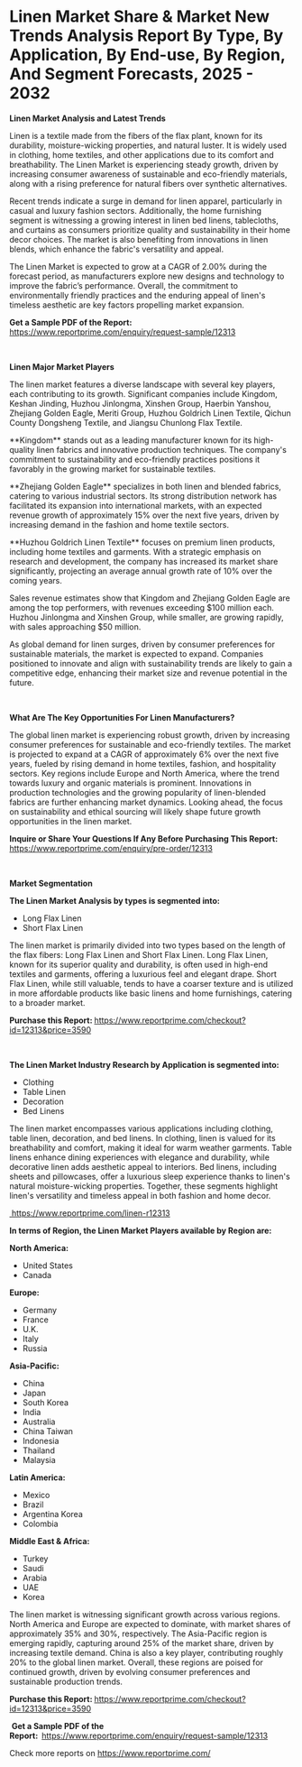 <p><h1>Linen Market Share & Market New Trends Analysis Report By Type, By Application, By End-use, By Region, And Segment Forecasts, 2025 - 2032</h1></p><p><strong>Linen Market Analysis and Latest Trends</strong></p>
<p><p>Linen is a textile made from the fibers of the flax plant, known for its durability, moisture-wicking properties, and natural luster. It is widely used in clothing, home textiles, and other applications due to its comfort and breathability. The Linen Market is experiencing steady growth, driven by increasing consumer awareness of sustainable and eco-friendly materials, along with a rising preference for natural fibers over synthetic alternatives.</p><p>Recent trends indicate a surge in demand for linen apparel, particularly in casual and luxury fashion sectors. Additionally, the home furnishing segment is witnessing a growing interest in linen bed linens, tablecloths, and curtains as consumers prioritize quality and sustainability in their home decor choices. The market is also benefiting from innovations in linen blends, which enhance the fabric's versatility and appeal.</p><p>The Linen Market is expected to grow at a CAGR of 2.00% during the forecast period, as manufacturers explore new designs and technology to improve the fabric’s performance. Overall, the commitment to environmentally friendly practices and the enduring appeal of linen's timeless aesthetic are key factors propelling market expansion.</p></p>
<p><strong>Get a Sample PDF of the Report:&nbsp;</strong> <a href="https://www.reportprime.com/enquiry/request-sample/12313?utm_campaign=3205&utm_medium=2&utm_source=Github&utm_content=ia&utm_term=18032025&utm_id=linen">https://www.reportprime.com/enquiry/request-sample/12313</a></p>
<p>&nbsp;</p>
<p><strong>Linen Major Market Players</strong></p>
<p><p>The linen market features a diverse landscape with several key players, each contributing to its growth. Significant companies include Kingdom, Keshan Jinding, Huzhou Jinlongma, Xinshen Group, Haerbin Yanshou, Zhejiang Golden Eagle, Meriti Group, Huzhou Goldrich Linen Textile, Qichun County Dongsheng Textile, and Jiangsu Chunlong Flax Textile.</p><p>**Kingdom** stands out as a leading manufacturer known for its high-quality linen fabrics and innovative production techniques. The company's commitment to sustainability and eco-friendly practices positions it favorably in the growing market for sustainable textiles. </p><p>**Zhejiang Golden Eagle** specializes in both linen and blended fabrics, catering to various industrial sectors. Its strong distribution network has facilitated its expansion into international markets, with an expected revenue growth of approximately 15% over the next five years, driven by increasing demand in the fashion and home textile sectors.</p><p>**Huzhou Goldrich Linen Textile** focuses on premium linen products, including home textiles and garments. With a strategic emphasis on research and development, the company has increased its market share significantly, projecting an average annual growth rate of 10% over the coming years.</p><p>Sales revenue estimates show that Kingdom and Zhejiang Golden Eagle are among the top performers, with revenues exceeding $100 million each. Huzhou Jinlongma and Xinshen Group, while smaller, are growing rapidly, with sales approaching $50 million.</p><p>As global demand for linen surges, driven by consumer preferences for sustainable materials, the market is expected to expand. Companies positioned to innovate and align with sustainability trends are likely to gain a competitive edge, enhancing their market size and revenue potential in the future.</p></p>
<p>&nbsp;</p>
<p><strong>What Are The Key Opportunities For Linen Manufacturers?</strong></p>
<p><p>The global linen market is experiencing robust growth, driven by increasing consumer preferences for sustainable and eco-friendly textiles. The market is projected to expand at a CAGR of approximately 6% over the next five years, fueled by rising demand in home textiles, fashion, and hospitality sectors. Key regions include Europe and North America, where the trend towards luxury and organic materials is prominent. Innovations in production technologies and the growing popularity of linen-blended fabrics are further enhancing market dynamics. Looking ahead, the focus on sustainability and ethical sourcing will likely shape future growth opportunities in the linen market.</p></p>
<p><strong>Inquire or Share Your Questions If Any Before Purchasing This Report:</strong> <a href="https://www.reportprime.com/enquiry/pre-order/12313?utm_campaign=3205&utm_medium=2&utm_source=Github&utm_content=ia&utm_term=18032025&utm_id=linen">https://www.reportprime.com/enquiry/pre-order/12313</a></p>
<p>&nbsp;</p>
<p><strong>Market Segmentation</strong></p>
<p><strong>The Linen Market Analysis by types is segmented into:</strong></p>
<p><ul><li>Long Flax Linen</li><li>Short Flax Linen</li></ul></p>
<p><p>The linen market is primarily divided into two types based on the length of the flax fibers: Long Flax Linen and Short Flax Linen. Long Flax Linen, known for its superior quality and durability, is often used in high-end textiles and garments, offering a luxurious feel and elegant drape. Short Flax Linen, while still valuable, tends to have a coarser texture and is utilized in more affordable products like basic linens and home furnishings, catering to a broader market.</p></p>
<p><strong>Purchase this Report:&nbsp;</strong><a href="https://www.reportprime.com/checkout?id=12313&price=3590&utm_campaign=3205&utm_medium=2&utm_source=Github&utm_content=ia&utm_term=18032025&utm_id=linen">https://www.reportprime.com/checkout?id=12313&price=3590</a></p>
<p>&nbsp;</p>
<p><strong>The Linen Market Industry Research by Application is segmented into:</strong></p>
<p><ul><li>Clothing</li><li>Table Linen</li><li>Decoration</li><li>Bed Linens</li></ul></p>
<p><p>The linen market encompasses various applications including clothing, table linen, decoration, and bed linens. In clothing, linen is valued for its breathability and comfort, making it ideal for warm weather garments. Table linens enhance dining experiences with elegance and durability, while decorative linen adds aesthetic appeal to interiors. Bed linens, including sheets and pillowcases, offer a luxurious sleep experience thanks to linen's natural moisture-wicking properties. Together, these segments highlight linen's versatility and timeless appeal in both fashion and home decor.</p></p>
<p><a href="https://www.reportprime.com/linen-r12313?utm_campaign=3205&utm_medium=2&utm_source=Github&utm_content=ia&utm_term=18032025&utm_id=linen">&nbsp;https://www.reportprime.com/linen-r12313</a></p>
<p><strong>In terms of Region, the Linen Market Players available by Region are:</strong></p>
<p>
    <p> <strong> North America: </strong>
        <ul>
            <li>United States</li>
            <li>Canada</li>
        </ul>
        </p> 
    <p> <strong> Europe: </strong>
        <ul>
            <li>Germany</li>
            <li>France</li>
            <li>U.K.</li>
            <li>Italy</li>
            <li>Russia</li>
        </ul>
        </p> 
    <p> <strong> Asia-Pacific: </strong>
        <ul>
            <li>China</li>
            <li>Japan</li>
            <li>South Korea</li>
            <li>India</li>
            <li>Australia</li>
            <li>China Taiwan</li>
            <li>Indonesia</li>
            <li>Thailand</li>
            <li>Malaysia</li>
        </ul>
        </p> 
    <p> <strong> Latin America: </strong>
        <ul>
            <li>Mexico</li>
            <li>Brazil</li>
            <li>Argentina Korea</li>
            <li>Colombia</li>
        </ul>
        </p> 
    <p> <strong> Middle East & Africa: </strong>
        <ul>
            <li>Turkey</li>
            <li>Saudi</li>
            <li>Arabia</li>
            <li>UAE</li>
            <li>Korea</li>
        </ul>
    </p>
    </p>
<p><p>The linen market is witnessing significant growth across various regions. North America and Europe are expected to dominate, with market shares of approximately 35% and 30%, respectively. The Asia-Pacific region is emerging rapidly, capturing around 25% of the market share, driven by increasing textile demand. China is also a key player, contributing roughly 20% to the global linen market. Overall, these regions are poised for continued growth, driven by evolving consumer preferences and sustainable production trends.</p></p>
<p><strong>Purchase this Report: </strong><a href="https://www.reportprime.com/checkout?id=12313&price=3590&utm_campaign=3205&utm_medium=2&utm_source=Github&utm_content=ia&utm_term=18032025&utm_id=linen">https://www.reportprime.com/checkout?id=12313&price=3590</a></p>
<p>&nbsp;<strong>Get a Sample PDF of the Report:&nbsp;&nbsp;</strong><a href="https://www.reportprime.com/enquiry/request-sample/12313?utm_campaign=3205&utm_medium=2&utm_source=Github&utm_content=ia&utm_term=18032025&utm_id=linen">https://www.reportprime.com/enquiry/request-sample/12313</a></p>
<p><strong></strong></p>
<p>Check more reports on <a href="https://www.reportprime.com/?utm_campaign=3205&utm_medium=2&utm_source=Github&utm_content=ia&utm_term=18032025&utm_id=linen">https://www.reportprime.com/</a></p>